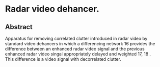# Radar video dehancer.

## Abstract
Apparatus for removing correlated clutter introduced in radar video by standard video dehancers in which a differencing network 16 provides the difference between an enhanced radar video signal and the previous enhanced radar video singal appropriately delayed and weighted 17, 18 . This difference is a video signal with decorrelated clutter.
